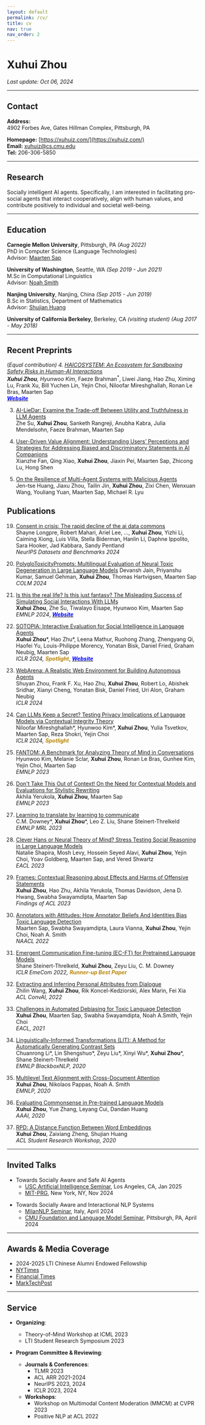 ```yaml
---
layout: default
permalink: /cv/
title: cv
nav: true
nav_order: 2
---
```


# Xuhui Zhou  
_Last update: Oct 06, 2024_

---

## Contact

**Address:**  
4902 Forbes Ave, Gates Hillman Complex, Pittsburgh, PA

**Homepage:** [https://xuhuiz.com/](https://xuhuiz.com/)  
**Email:** [xuhuiz@cs.cmu.edu](mailto:xuhuiz@cs.cmu.edu)  
**Tel:** 206-306-5850  

---

## Research

Socially intelligent AI agents. Specifically, I am interested in facilitating pro-social agents that interact cooperatively, align with human values, and contribute positively to individual and societal well-being.

---

## Education

**Carnegie Mellon University**, Pittsburgh, PA _(Aug 2022)_  
PhD in Computer Science (Language Technologies)   
Advisor: [Maarten Sap](https://maartensap.com/)

**University of Washington**, Seattle, WA _(Sep 2019 - Jun 2021)_  
M.Sc in Computational Linguistics  
Advisor: [Noah Smith](https://homes.cs.washington.edu/~nasmith/)

**Nanjing University**, Nanjing, China _(Sep 2015 - Jun 2019)_  
B.Sc in Statistics, Department of Mathematics  
Advisor: [Shujian Huang](http://nlp.nju.edu.cn/huangsj/)

**University of California Berkeley**, Berkeley, CA _(visiting student) (Aug 2017 - May 2018)_


---
## Recent Preprints
(*Equal contribution)
4. [HAICOSYSTEM: An Ecosystem for Sandboxing Safety Risks in Human-AI Interactions](https://arxiv.org/abs/2409.16427)  
   **Xuhui Zhou**, Hyunwoo Kim<sup>*</sup>, Faeze Brahman<sup>*</sup>, Liwei Jiang, Hao Zhu, Ximing Lu, Frank Xu, Bill Yuchen Lin, Yejin Choi, Niloofar Mireshghallah, Ronan Le Bras, Maarten Sap  
   [<span style="color: blue; font-weight: bold; font-style: italic;">Website</span>](https://haicosystem.org/)

3. [AI-LieDar: Examine the Trade-off Between Utility and Truthfulness in LLM Agents](https://arxiv.org/abs/2409.09013)  
   Zhe Su, **Xuhui Zhou**, Sanketh Rangreji, Anubha Kabra, Julia Mendelsohn, Faeze Brahman, Maarten Sap  

2. [User-Driven Value Alignment: Understanding Users’ Perceptions and Strategies for Addressing Biased and Discriminatory Statements in AI Companions](https://arxiv.org/abs/2409.00862)  
   Xianzhe Fan, Qing Xiao, **Xuhui Zhou**, Jiaxin Pei, Maarten Sap, Zhicong Lu, Hong Shen  

1. [On the Resilience of Multi-Agent Systems with Malicious Agents](https://arxiv.org/abs/2408.00989)  
   Jen-tse Huang, Jiaxu Zhou, Tailin Jin, **Xuhui Zhou**, Zixi Chen, Wenxuan Wang, Youliang Yuan, Maarten Sap, Michael R. Lyu  

## Publications  
19. [Consent in crisis: The rapid decline of the ai data commons](https://arxiv.org/abs/2407.14933)  
   Shayne Longpre, Robert Mahari, Ariel Lee, ..., **Xuhui Zhou**, Yizhi Li, Caiming Xiong, Luis Villa, Stella Biderman, Hanlin Li, Daphne Ippolito, Sara Hooker, Jad Kabbara, Sandy Pentland  
   *NeurIPS Datasets and Benchmarks 2024*

18. [PolygloToxicityPrompts: Multilingual Evaluation of Neural Toxic Degeneration in Large Language Models](https://arxiv.org/abs/2405.09373)
   Devansh Jain, Priyanshu Kumar, Samuel Gehman, **Xuhui Zhou**, Thomas Hartvigsen, Maarten Sap  
   *COLM 2024*

17. [Is this the real life? Is this just fantasy? The Misleading Success of Simulating Social Interactions With LLMs](https://arxiv.org/abs/2403.05020)  
   **Xuhui Zhou**, Zhe Su, Tiwalayo Eisape, Hyunwoo Kim, Maarten Sap  
   *EMNLP 2024*, [<span style="color: blue; font-weight: bold; font-style: italic;">Website</span>](https://sotopia.world/projects/agent_vs_script)

16. [SOTOPIA: Interactive Evaluation for Social Intelligence in Language Agents](https://arxiv.org/abs/2310.11667)  
   **Xuhui Zhou***, Hao Zhu*, Leena Mathur, Ruohong Zhang, Zhengyang Qi, Haofei Yu, Louis-Philippe Morency, Yonatan Bisk, Daniel Fried, Graham Neubig, Maarten Sap  
   *ICLR 2024, **<span style="color: #b8860b;">Spotlight</span>***, [<span style="color: blue; font-weight: bold; font-style: italic;">Website</span>](https://sotopia.world/)

15. [WebArena: A Realistic Web Environment for Building Autonomous Agents](https://arxiv.org/abs/2310.11667)  
   Shuyan Zhou, Frank F. Xu, Hao Zhu, **Xuhui Zhou**, Robert Lo, Abishek Sridhar, Xianyi Cheng, Yonatan Bisk, Daniel Fried, Uri Alon, Graham Neubig  
   *ICLR 2024*

14. [Can LLMs Keep a Secret? Testing Privacy Implications of Language Models via Contextual Integrity Theory](https://arxiv.org/abs/2310.17884)  
   Niloofar Mireshghallah*, Hyunwoo Kim*, **Xuhui Zhou**, Yulia Tsvetkov, Maarten Sap, Reza Shokri, Yejin Choi  
   *ICLR 2024, **<span style="color: #b8860b;">Spotlight</span>***

13. [FANTOM: A Benchmark for Analyzing Theory of Mind in Conversations](https://arxiv.org/abs/2310.15421)  
   Hyunwoo Kim, Melanie Sclar, **Xuhui Zhou**, Ronan Le Bras, Gunhee Kim, Yejin Choi, Maarten Sap  
   *EMNLP 2023*

12. [Don't Take This Out of Context! On the Need for Contextual Models and Evaluations for Stylistic Rewriting](https://arxiv.org/abs/2305.14755)  
   Akhila Yerukola, **Xuhui Zhou**, Maarten Sap  
   *EMNLP 2023*

11. [Learning to translate by learning to communicate](https://arxiv.org/abs/2207.07025)  
   C.M. Downey*, **Xuhui Zhou***, Leo Z. Liu, Shane Steinert-Threlkeld  
   *EMNLP MRL 2023*

10. [Clever Hans or Neural Theory of Mind? Stress Testing Social Reasoning in Large Language Models](https://arxiv.org/abs/2305.14763)  
   Natalie Shapira, Mosh Levy, Hossein Seyed Alavi, **Xuhui Zhou**, Yejin Choi, Yoav Goldberg, Maarten Sap, and Vered Shwartz  
   *EACL 2023*

9. [Frames: Contextual Reasoning about Effects and Harms of Offensive Statements](https://cobra.xuhuiz.com/)  
   **Xuhui Zhou**, Hao Zhu, Akhila Yerukola, Thomas Davidson, Jena D. Hwang, Swabha Swayamdipta, Maarten Sap  
   *Findings of ACL 2023*

8. [Annotators with Attitudes: How Annotator Beliefs And Identities Bias Toxic Language Detection](https://arxiv.org/abs/2111.07997)  
    Maarten Sap, Swabha Swayamdipta, Laura Vianna, **Xuhui Zhou**, Yejin Choi, Noah A. Smith  
    *NAACL 2022*

7. [Emergent Communication Fine-tuning (EC-FT) for Pretrained Language Models](https://openreview.net/pdf?id=SUqrM7WR7W5)  
    Shane Steinert-Threlkeld, **Xuhui Zhou**, Zeyu Liu, C. M. Downey  
    *ICLR EmeCom 2022, **<span style="color: #b8860b;">Runner-up Best Paper</span>***

6. [Extracting and Inferring Personal Attributes from Dialogue](https://arxiv.org/abs/2109.12702)  
    Zhilin Wang, **Xuhui Zhou**, Rik Koncel-Kedziorski, Alex Marin, Fei Xia  
    *ACL ConvAI, 2022*

5. [Challenges in Automated Debiasing for Toxic Language Detection](https://arxiv.org/abs/2102.00086)  
    **Xuhui Zhou**, Maarten Sap, Swabha Swayamdipta, Noah A.Smith, Yejin Choi  
    *EACL, 2021*

4. [Linguistically-Informed Transformations (LIT): A Method for Automatically Generating Contrast Sets](https://arxiv.org/abs/2010.08580)  
    Chuanrong Li*, Lin Shengshuo*, Zeyu Liu*, Xinyi Wu*, **Xuhui Zhou***, Shane Steinert-Threlkeld  
    *EMNLP BlackboxNLP, 2020*

3. [Multilevel Text Alignment with Cross-Document Attention](https://arxiv.org/abs/2010.01263)  
    **Xuhui Zhou**, Nikolaos Pappas, Noah A. Smith  
    *EMNLP, 2020*

2. [Evaluating Commonsense in Pre-trained Language Models](https://www.aaai.org/ojs/index.php/AAAI/article/view/6523)  
    **Xuhui Zhou**, Yue Zhang, Leyang Cui, Dandan Huang  
    *AAAI, 2020*

1. [RPD: A Distance Function Between Word Embeddings](https://www.aclweb.org/anthology/2020.acl-srw.7/)  
    **Xuhui Zhou**, Zaixiang Zheng, Shujian Huang  
    *ACL Student Research Workshop, 2020*

---

<!-- ## Research Experience

- **[Allen Institute for Artificial Intelligence](https://allenai.org/)**  
  Research Intern _(May 2024 - Aug 2024)_

- **[Machine Intelligence @ Apple](https://machinelearning.apple.com/)**  
  Research Intern _(Mar 2021 - Sep 2021)_  

- **[Noah's Ark @ University of Washington](https://noahs-ark.github.io/)**  
  Research Assistant _(Sep 2019 - Jun 2021)_  

- **[CLMBR @ University of Washington](https://clmbr.shane.st/)**  
  Research Assistant _(Jan 2019 - Jun 2021)_  

- **Text Intelligence Lab @ Westlake University**  
  Research Assistant _(May 2019 - Sep 2019)_  

- **SUTD NLP @ Singapore University of Technology and Design**  
  Research Intern _(Jun 2018 - Aug 2018)_   -->


## Invited Talks
- Towards Socially Aware and Safe AI Agents
  - [USC Artificial Intelligence Seminar](https://www.isi.edu/ai/events/), Los Angeles, CA, Jan 2025
  - [MIT-PRG](https://www.media.mit.edu/groups/personal-robots/people/), New York, NY, Nov 2024

<!-- LLMs are increasingly playing agentic and social roles by interacting with users and tools. I’ll first introduce SOTOPIA, a framework for evaluating LLM social intelligence through interactive simulations. Showing that LLMs struggle with real-world social skills, I will then discuss the crucial role of information asymmetry, highlighting that LLMs cannot properly deal with the information asymmetry that is present in real interactions. Finally, I will introduce HAICosystem, a new framework for simulating and evaluating the safety of LLM agents in user-AI-tool interactions, showcasing the many safety issues that could arise from increasingly autonomous and tool-using agents. I will conclude with some future directions towards safe and socially intelligent LLM agents. -->

- Towards Socially Aware and Interactional NLP Systems
  - [MilanNLP Seminar](https://x.com/MilaNLProc/status/1776262604308074726), Italy, April 2024
  - [CMU Foundation and Language Model Seminar](https://www.cmu.edu/flame/research/index.html), Pittsburgh, PA, April 2024

---

## Awards & Media Coverage
- 2024-2025 LTI Chinese Alumni Endowed Fellowship
- [NYTimes](https://www.nytimes.com/2024/07/19/technology/ai-data-restrictions.html)
- [Financial Times](https://www.ft.com/content/0876687a-f8b7-4b39-b513-5fee942831e8)
- [MarkTechPost](https://www.marktechpost.com/2023/07/27/cmu-researchers-introduce-webarena-a-realistic-and-reproducible-web-environment-with-4-real-world-web-apps-for-benchmarking-useful-agents/)

---

## Service

- **Organizing**:
  - Theory-of-Mind Workshop at ICML 2023
  - LTI Student Research Symposium 2023

- **Program Committee & Reviewing**:
  - **Journals & Conferences**:
    - TLMR 2023
    - ACL ARR 2021-2024
    - NeurIPS 2023, 2024
    - ICLR 2023, 2024
  - **Workshops**:
    - Workshop on Multimodal Content Moderation (MMCM) at CVPR 2023
    - Positive NLP at ACL 2022
